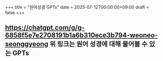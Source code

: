 +++
title = "원어성경 GPTs"
date = 2025-07-12T00:00:00+09:00
draft = false
+++

https://chatgpt.com/g/g-6858f5e7e2708191b1a6b310ece3b794-weoneo-seonggyeong
위 링크는 원어 성경에 대해 물어볼 수 있는 GPTs 
---
